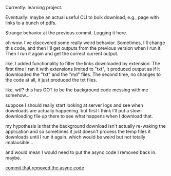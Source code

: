 
Currently: learning project. 

Eventually: maybe an actual useful CLI to bulk download, e.g., page with links to a bunch of pdfs.


Strange behavior at the previous commit.  Logging it here.

oh wow. I've discovered some really weird behavior. Sometimes, I'll change this code, and then I'll get outputs from the previous version when I run it. Then I run it again and get the correct current output.

like, I added functionality to filter the links downloaded by extension. The first time I ran it with extensions limited to "txt", it produced output as if it downloaded the "txt" and the "md" files. The second time, no changes to the code at all, it just produced the txt files.

like, wtf? this has GOT to be the background code messing with me somehow...

suppose I should really start looking at server logs and see when downloads are actually happening. but first I think I'll put a slow-downloading file up there to see what happens when I download that.

my hypothesis is that the background download isn't actually re-waking the application and so sometimes it just doesn't process the temp files it downloads until I run it again. which would be weird but not totally implausible...

and would mean I would need to put the async code I removed back in. maybe.

[commit that removed the async code](https://github.com/paultopia/BulkLinkDownloader/commit/9f3c18ca599b8065ef0f928d80d4b6e9d04fe63e)
